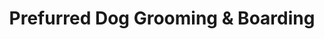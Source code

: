 ---
title: "Prefurred Dog Grooming & Boarding"
url: /somerset/prefurred-dog-grooming-and-boarding/
shop: pet grooming
---